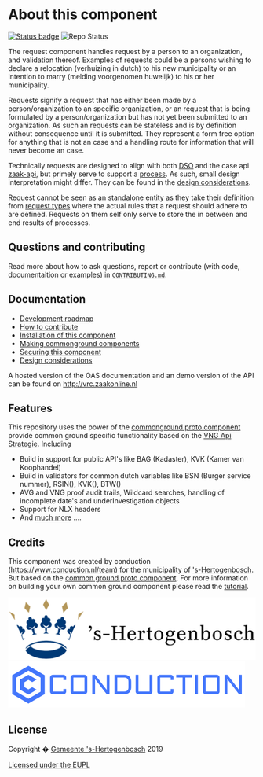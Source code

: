 # About this component

[![Status badge](https://img.shields.io/endpoint.svg?style=for-the-badge&url=https%3A//api-test.nl/api/v1/provider-latest-badge/5a146368-56a0-4092-8630-f806fc86ef50/)](https://api-test.nl/api/v1/provider-latest-badge/5a146368-56a0-4092-8630-f806fc86ef50/)
![Repo Status](https://img.shields.io/badge/status-concept-lightgrey.svg?style=plastic)

The request component handles request by a person to an organization, and validation thereof. Examples of requests could be a persons wishing to declare a relocation (verhuizing in dutch) to his new municipality or an intention to marry (melding voorgenomen huwelijk) to his or her municipality.   

Requests signify a request that has either been made by a person/organization to an specific organization, or an request that is being formulated by a person/organization but has not yet been submitted to an organization. As such an requests can be stateless and is by definition without consequence until it is submitted. They represent a form free option for anything that is not an case and a handling route for information that will never become an case.

Technically requests are designed to align with both [DSO]( https://redocly.github.io/redoc/?url=https://pre.omgevingswet.overheid.nl/knooppunt/apistore/api-docs/Rijkswaterstaat/Gebruikerstoepassingen-IndienenVerzoek/v1) and the case api [zaak-api]( https://zaken-api.vng.cloud/api/v1/schema), but primely serve to support a [process]( http://ptc.zaakonline.nl). As such, small design interpretation might differ.  They can be found in the [design considerations]( https://github.com/gemeenteshertogenbosch/verzoekregistratiecomponent/blob/master/DESIGN.md).
              
Request cannot be seen as an standalone entity as they take their definition from [request types]( http://vtc.zaakonline.nl/) where the actual rules that a request should adhere to are defined. Requests on them self only serve to store the in between and end results of processes.                

## Questions and contributing
Read more about how to ask questions, report or contribute (with code, documentaition or examples) in [`CONTRIBUTING.md`](CONTRIBUTING.md).

## Documentation

- [Development roadmap](ROADMAP.md)
- [How to contribute](CONTRIBUTING.md)
- [Installation of this component](INSTALLATION.md)
- [Making commonground components](TUTORIAL.md)
- [Securing this component](SECURITY.md)
- [Design considerations](DESIGN.md)

A hosted version of the OAS documentation and an demo version of the API can be found on http://vrc.zaakonline.nl
## Features
This repository uses the power of the [commonground proto component](https://github.com/ConductionNL/commonground-component) provide common ground specific functionality based on the [VNG Api Strategie](https://docs.geostandaarden.nl/api/API-Strategie/). Including  

* Build in support for public API's like BAG (Kadaster), KVK (Kamer van Koophandel)
* Build in validators for common dutch variables like BSN (Burger service nummer), RSIN(), KVK(), BTW()
* AVG and VNG proof audit trails, Wildcard searches, handling of incomplete date's and underInvestigation objects
* Support for NLX headers
* And [much more](https://github.com/ConductionNL/commonground-component) .... 

## Credits
This component was created by conduction (https://www.conduction.nl/team) for the municipality of ['s-Hertogenbosch](https://www.s-hertogenbosch.nl/). But based  on the [common ground proto component](https://github.com/ConductionNL/commonground-component). For more information on building your own common ground component please read the [tutorial](https://github.com/ConductionNL/commonground-component/blob/master/TUTORIAL.md).  

[!['s-Hertogenbosch](https://raw.githubusercontent.com/ConductionNL/verzoeken/master/resources/logo-s-hertogenbosch.svg?sanitize=true "'s-Hertogenbosch")](https://www.s-hertogenbosch.nl/)
[![Conduction](https://raw.githubusercontent.com/ConductionNL/verzoeken/master/resources/logo-conduction.svg?sanitize=true "Conduction")](https://www.conduction.nl/)

## License
Copyright � [Gemeente 's-Hertogenbosch](https://www.s-hertogenbosch.nl/) 2019

[Licensed under the EUPL](LICENCE.md)
